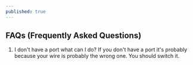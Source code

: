 ```yaml
---
published: true
---
```

## FAQs (Frequently Asked Questions)

1. I don't have a port what can I do?
	If you don't have a port it's probably because your wire is probably the wrong one. You should switch it. 
